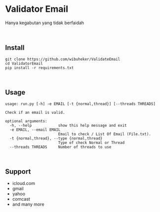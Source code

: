 # Validator Email <br>

Hanya kegabutan yang tidak berfaidah

<br>

## Install
```
git clone https://github.com/wibuheker/ValidateEmail
cd ValidatorEmail
pip install -r requirements.txt
```

<br>

## Usage
```
usage: run.py [-h] -e EMAIL [-t {normal,thread}] [--threads THREADS]

Check if an email is valid.

optional arguments:
  -h, --help            show this help message and exit
  -e EMAIL, --email EMAIL
                        Email to check / List Of Email (File.txt).
  -t {normal,thread}, --type {normal,thread}
                        Type of check Normal or Thread
  --threads THREADS     Number of threads to use
  ```

<br>

## Support
- icloud.com
- gmail
- yahoo
- comcast
- and many more